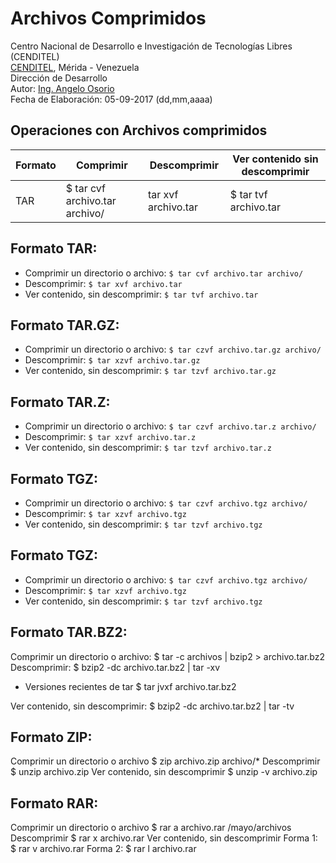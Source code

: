# Archivos Comprimidos
Centro Nacional de Desarrollo e Investigación de Tecnologías Libres (CENDITEL) <br>
[CENDITEL](https://www.cenditel.gob.ve/), Mérida - Venezuela<br>
Dirección de Desarrollo<br>
Autor: [Ing. Angelo Osorio](https://twitter.com/Engel_PAIN)<br>
Fecha de Elaboración: 05-09-2017 (dd,mm,aaaa)

## Operaciones con Archivos comprimidos

**Formato** |          **Comprimir**         |   **Descomprimir**  | **Ver contenido sin descomprimir**
----------- | ------------------------------ | ------------------- | ----------------------------------
   TAR      | $ tar cvf archivo.tar archivo/ | tar xvf archivo.tar | $ tar tvf archivo.tar

## Formato TAR:
* Comprimir un directorio o archivo: `$ tar cvf archivo.tar archivo/`
* Descomprimir: `$ tar xvf archivo.tar`
* Ver contenido, sin descomprimir: `$ tar tvf archivo.tar`

## Formato TAR.GZ:
* Comprimir un directorio o archivo: `$ tar czvf archivo.tar.gz archivo/`
* Descomprimir: `$ tar xzvf archivo.tar.gz`
* Ver contenido, sin descomprimir: `$ tar tzvf archivo.tar.gz`

## Formato TAR.Z:
* Comprimir un directorio o archivo: `$ tar czvf archivo.tar.z archivo/`
* Descomprimir: `$ tar xzvf archivo.tar.z`
* Ver contenido, sin descomprimir: `$ tar tzvf archivo.tar.z`


## Formato TGZ:
* Comprimir un directorio o archivo: `$ tar czvf archivo.tgz archivo/`
* Descomprimir: `$ tar xzvf archivo.tgz`
* Ver contenido, sin descomprimir: `$ tar tzvf archivo.tgz`


## Formato TGZ:
* Comprimir un directorio o archivo: `$ tar czvf archivo.tgz archivo/`
* Descomprimir: `$ tar xzvf archivo.tgz`
* Ver contenido, sin descomprimir: `$ tar tzvf archivo.tgz`


## Formato TAR.BZ2:
Comprimir un directorio o archivo:
  $ tar -c archivos | bzip2 > archivo.tar.bz2
Descomprimir:
  $ bzip2 -dc archivo.tar.bz2 | tar -xv
- Versiones recientes de tar
  $ tar jvxf archivo.tar.bz2

Ver contenido, sin descomprimir:
  $ bzip2 -dc archivo.tar.bz2 | tar -tv


## Formato ZIP:
Comprimir un directorio o archivo
  $ zip archivo.zip archivo/*
Descomprimir
  $ unzip archivo.zip
Ver contenido, sin descomprimir
  $ unzip -v archivo.zip


## Formato RAR:
Comprimir un directorio o archivo
  $ rar a archivo.rar /mayo/archivos
Descomprimir
  $ rar x archivo.rar
Ver contenido, sin descomprimir
Forma 1: $ rar v archivo.rar
Forma 2: $ rar l archivo.rar